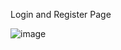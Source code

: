 Login and Register Page

![image](https://github.com/ruby222001/Ecommerce_App/assets/113155583/b31caa71-192b-4d8d-a2cf-bfb60a27b7fa)
